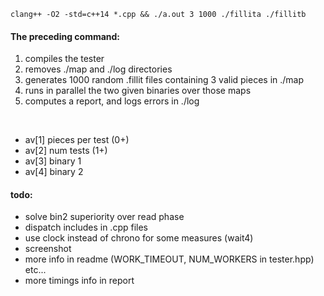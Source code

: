 
```
clang++ -O2 -std=c++14 *.cpp && ./a.out 3 1000 ./fillita ./fillitb
```
#### The preceding command:
1. compiles the tester
2. removes ./map and ./log directories
3. generates 1000 random .fillit files containing 3 valid pieces in ./map
4. runs in parallel the two given binaries over those maps
5. computes a report, and logs errors in ./log

<BR>

* av[1] pieces per test (0+)
* av[2] num tests (1+)
* av[3] binary 1
* av[4] binary 2

#### todo:
- solve bin2 superiority over read phase
- dispatch includes in .cpp files
- use clock instead of chrono for some measures (wait4)
- screenshot
- more info in readme (WORK_TIMEOUT, NUM_WORKERS in tester.hpp) etc...
- more timings info in report
